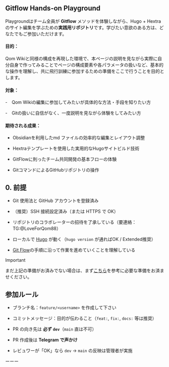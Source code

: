 ## Gitflow Hands-on Playground


Playgroundはチーム全員が **Gitflow** メソッドを体験しながら、Hugo + Hextra のサイト編集を学ぶための**実践用リポジトリ**です。学びたい意欲のある方は、どなたでもご参加いただけます。


#### 目的：
Qom Wikiと同様の構成を再現した環境で、本ページの説明を見ながら実際に自分自身で作ってみることでページの構成要素や各パラメータの扱いなど、基本的な操作を理解し、共に飛行訓練に参加するための準備をここで行うことを目的とします。

#### 対象：
-　Qom Wikiの編集に参加してみたいが具体的な方法・手段を知りたい方

-　Gitの扱いに自信がなく、一度説明を見ながら体験をしてみたい方

#### 期待される成果：
- Obsidianを利用したmd ファイルの効率的な編集とレイアウト調整

- Hextraテンプレートを使用した実用的なHugoサイトビルド技術

- GitFlowに則ったチーム共同開発の基本フローの体験

- GitコマンドによるGitHubリポジトリの操作

## 0. 前提

- Git 使用法と GitHub アカウントを登録済み

- （推奨）SSH 接続設定済み（または HTTPS で OK）

- リポジトリのコラボレーターの招待を了承している（要連絡：TG:@LoveForQom88）

- ローカルで [Hugo](https://gohugo.io/getting-started/quick-start/) が動く（`hugo version` が通ればOK / Extended推奨）

- [Git Flow](/docs/references/git/gitflow)の手順に沿って作業を進めていくことを理解している

> [!important]
> まだ上記の準備がお済みでない場合は、まず[こちら](https://qom.wiki/docs/creators/gitguide/)を参考に必要な準備をお済ませください。



## 参加ルール

- ブランチ名：`feature/<username>` を作成して下さい
    
- コミットメッセージ：目的が伝わること（`feat:`, `fix:`, `docs:` 等は推奨）
    
- PR の向き先は **必ず `dev`**（`main` 直は不可）
    
- PR 作成後は **Telegram で声かけ**
    
- レビュワーが「OK」なら `dev` → `main` の反映は管理者が実施

ーーー
    